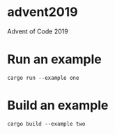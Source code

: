 # advent2019
Advent of Code 2019

# Run an example
```cargo run --example one```

# Build an example
```cargo build --example two```